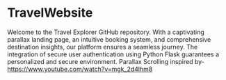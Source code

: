 # TravelWebsite
Welcome to the Travel Explorer GitHub repository. With a captivating parallax landing page, an intuitive booking system, and comprehensive destination insights, our platform ensures a seamless journey. The integration of secure user authentication using Python Flask guarantees a personalized and secure environment.
Parallax Scrolling inspired by-https://www.youtube.com/watch?v=mgk_2d4lhm8
